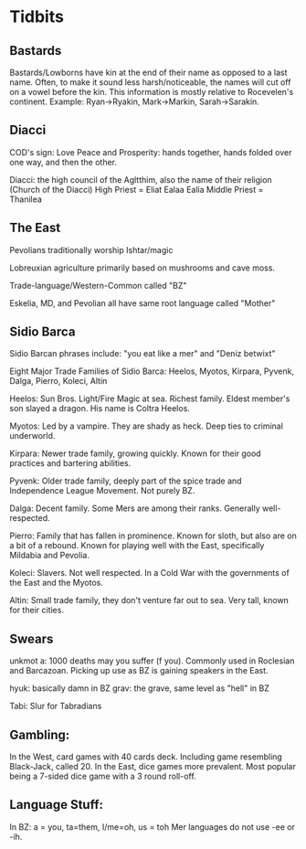 # Tidbits
## Bastards
Bastards/Lowborns have kin at the end of their name as 
opposed to a last name. Often, to make it sound less
harsh/noticeable, the names will cut off on a vowel before
the kin. This information is mostly relative to Rocevelen's
continent.
Example: Ryan->Ryakin, Mark->Markin, Sarah->Sarakin.

## Diacci
COD's sign: Love Peace and Prosperity: hands together, hands folded
over one way, and then the other.

Diacci: the high council of the Agltthim, also the name of their religion (Church of the Diacci)
	High Priest = Eliat Ealaa Ealia
	Middle Priest = Thanilea
	
## The East
Pevolians traditionally worship Ishtar/magic

Lobreuxian agriculture primarily based on mushrooms and cave moss.

Trade-language/Western-Common called "BZ"

Eskelia, MD, and Pevolian all have same root language called "Mother"

## Sidio Barca
Sidio Barcan phrases include: "you eat like a mer" and "Deniz betwixt"

Eight Major Trade Families of Sidio Barca:
	Heelos, Myotos, Kirpara, Pyvenk, Dalga, Pierro, Koleci, Altin 

Heelos: Sun Bros. Light/Fire Magic at sea. Richest family. Eldest member's
	son slayed a dragon. His name is Coltra Heelos.

Myotos: Led by a vampire. They are shady as heck. Deep ties to criminal
	underworld.

Kirpara: Newer trade family, growing quickly. Known for their good practices
	and bartering abilities.

Pyvenk: Older trade family, deeply part of the spice trade and Independence League Movement. Not purely BZ.

Dalga: Decent family. Some Mers are among their ranks. Generally well-respected.
	
Pierro: Family that has fallen in prominence. Known for sloth, but also are on a bit of a rebound. Known for playing well with the East, specifically Mildabia and Pevolia.

Koleci: Slavers. Not well respected. In a Cold War with the governments of the East and the Myotos.

Altin: Small trade family, they don't venture far out to sea. Very tall, known for their cities.
	
## Swears 
unkmot a: 1000 deaths may you suffer (f you). Commonly used
in Roclesian and Barcazoan. Picking up use as BZ is gaining speakers
in the East.

hyuk: basically damn in BZ
grav: the grave, same level as "hell" in BZ

Tabi: Slur for Tabradians

## Gambling: 
In the West, card games with 40 cards deck. Including game resembling Black-Jack, called 20.
	In the East, dice games more prevalent. Most popular being a 7-sided dice game with a 3 round roll-off. 

## Language Stuff:
In BZ: a = you, ta=them, I/me=oh, us = toh
	Mer languages do not use -ee or -ih.